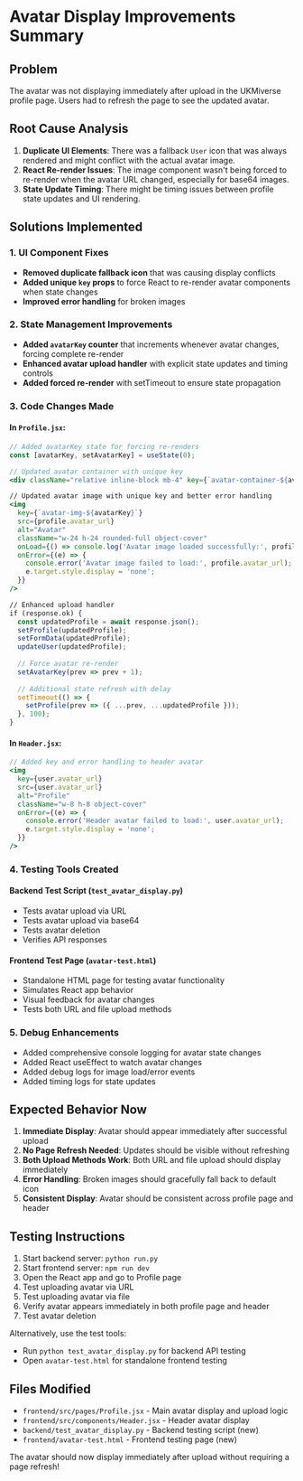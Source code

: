 # Avatar Display Improvements Summary

## Problem
The avatar was not displaying immediately after upload in the UKMiverse profile page. Users had to refresh the page to see the updated avatar.

## Root Cause Analysis
1. **Duplicate UI Elements**: There was a fallback `User` icon that was always rendered and might conflict with the actual avatar image.
2. **React Re-render Issues**: The image component wasn't being forced to re-render when the avatar URL changed, especially for base64 images.
3. **State Update Timing**: There might be timing issues between profile state updates and UI rendering.

## Solutions Implemented

### 1. UI Component Fixes
- **Removed duplicate fallback icon** that was causing display conflicts
- **Added unique `key` props** to force React to re-render avatar components when state changes
- **Improved error handling** for broken images

### 2. State Management Improvements
- **Added `avatarKey` counter** that increments whenever avatar changes, forcing complete re-render
- **Enhanced avatar upload handler** with explicit state updates and timing controls
- **Added forced re-render** with setTimeout to ensure state propagation

### 3. Code Changes Made

#### In `Profile.jsx`:
```jsx
// Added avatarKey state for forcing re-renders
const [avatarKey, setAvatarKey] = useState(0);

// Updated avatar container with unique key
<div className="relative inline-block mb-4" key={`avatar-container-${avatarKey}`}>

// Updated avatar image with unique key and better error handling
<img
  key={`avatar-img-${avatarKey}`}
  src={profile.avatar_url}
  alt="Avatar"
  className="w-24 h-24 rounded-full object-cover"
  onLoad={() => console.log('Avatar image loaded successfully:', profile.avatar_url)}
  onError={(e) => {
    console.error('Avatar image failed to load:', profile.avatar_url);
    e.target.style.display = 'none';
  }}
/>

// Enhanced upload handler
if (response.ok) {
  const updatedProfile = await response.json();
  setProfile(updatedProfile);
  setFormData(updatedProfile);
  updateUser(updatedProfile);
  
  // Force avatar re-render
  setAvatarKey(prev => prev + 1);
  
  // Additional state refresh with delay
  setTimeout(() => {
    setProfile(prev => ({ ...prev, ...updatedProfile }));
  }, 100);
}
```

#### In `Header.jsx`:
```jsx
// Added key and error handling to header avatar
<img
  key={user.avatar_url}
  src={user.avatar_url}
  alt="Profile"
  className="w-8 h-8 object-cover"
  onError={(e) => {
    console.error('Header avatar failed to load:', user.avatar_url);
    e.target.style.display = 'none';
  }}
/>
```

### 4. Testing Tools Created

#### Backend Test Script (`test_avatar_display.py`)
- Tests avatar upload via URL
- Tests avatar upload via base64
- Tests avatar deletion
- Verifies API responses

#### Frontend Test Page (`avatar-test.html`)
- Standalone HTML page for testing avatar functionality
- Simulates React app behavior
- Visual feedback for avatar changes
- Tests both URL and file upload methods

### 5. Debug Enhancements
- Added comprehensive console logging for avatar state changes
- Added React useEffect to watch avatar changes
- Added debug logs for image load/error events
- Added timing logs for state updates

## Expected Behavior Now
1. **Immediate Display**: Avatar should appear immediately after successful upload
2. **No Page Refresh Needed**: Updates should be visible without refreshing
3. **Both Upload Methods Work**: Both URL and file upload should display immediately
4. **Error Handling**: Broken images should gracefully fall back to default icon
5. **Consistent Display**: Avatar should be consistent across profile page and header

## Testing Instructions
1. Start backend server: `python run.py`
2. Start frontend server: `npm run dev`
3. Open the React app and go to Profile page
4. Test uploading avatar via URL
5. Test uploading avatar via file
6. Verify avatar appears immediately in both profile page and header
7. Test avatar deletion

Alternatively, use the test tools:
- Run `python test_avatar_display.py` for backend API testing
- Open `avatar-test.html` for standalone frontend testing

## Files Modified
- `frontend/src/pages/Profile.jsx` - Main avatar display and upload logic
- `frontend/src/components/Header.jsx` - Header avatar display
- `backend/test_avatar_display.py` - Backend testing script (new)
- `frontend/avatar-test.html` - Frontend testing page (new)

The avatar should now display immediately after upload without requiring a page refresh!
